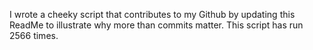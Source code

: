 I wrote a cheeky script that contributes to my Github by updating this ReadMe to illustrate why more than commits matter. This script has run 2566 times.